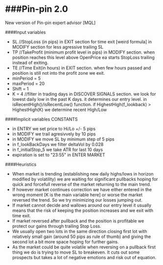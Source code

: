 ###Pin-pin 2.0
=======

New version of Pin-pin expert advisor [MQL]

####Input variables

* SL //StopLoss (in pips)
     in EXIT section for time exit [weird formula]
     in MODIFY section for less agressive trailing SL
* TP //TakeProfit (minimum profit level in pips)
     in MODIFY section. when position reaches this level above OpenPrice ea starts StopLoss trailing instead of exiting.
* TE //Time Exit(in hours)
     in EXIT section. when few hours passed and position is still not into the profit zone we exit.
* minPeriod = 5
* maxPeriod = 20
* Shift = 1
* K = 4 //filter in trading days
     in DISCOVER SIGNALS section. we look for lowest daily low in the past K days. it determines our entry level.
     in isRecentHigh()/isRecentLow() function. if HighestHigh(f_lookback) > HighestHigh(K) we determine recent High/Low

####Implicit variables CONSTANTS
* in ENTRY we set price to Hi/Lo +/- 5 pips
* in MODIFY we trail agresivvely by 10 pips
* in MODIFY we move SL by minimum step of 5 pips
* in f_lookBackDays we filter deltaVol by 0.028
* in f_initialStop_5 we take ATR for last 10 days
* expiration is set to "23:55" in ENTER MARKET

####Heuristics
* When market is trending (establishing new daily highs/lows in horizon modified by volatility) we are waiting for significant pullbacks hoping for quick and forcefull reverse of the market returning to the main trend.
* If however market continues correction we have either entered in the wrong moment [K is the main variable here] or worse the market reversed the trend. So we try minimizing our losses jumping out.
* If market cannot decide and wallows around our entry level it usually means that the risk of keeping the position increases and we exit with time exit.
* If market reversed after pullback and the position is profitable we protect our gains through trailing Stop Loss.
* We usually open two lots in the same direction closing first lot with relatively small gain (around 50 pips as rule of thumb) and giving the second lot a bit more space hoping for further gains.
* As the market could be quite volatile when reversing on a pullback first thing we do is trying to move SL to breakeven. It cuts out some prospects but takes a lot of negative emotions and risk out of equation.
